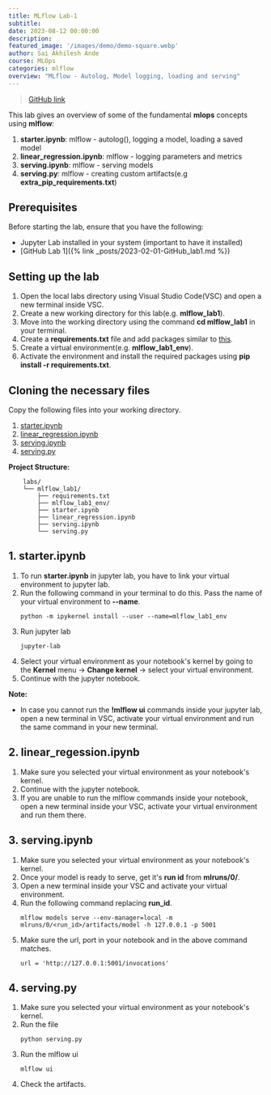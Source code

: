```yaml
---
title: MLflow Lab-1
subtitle: 
date: 2023-08-12 00:00:00
description: 
featured_image: '/images/demo/demo-square.webp'
author: Sai Akhilesh Ande
course: MLOps
categories: mlflow
overview: "MLflow - Autolog, Model logging, loading and serving"
---
```


> [GitHub link](https://github.com/raminmohammadi/MLOps/tree/main/Mlflow_Labs)

This lab gives an overview of some of the fundamental **mlops** concepts using **mlflow**:

1. **starter.ipynb**: mlflow - autolog(), logging a model, loading a saved model
2. **linear_regression.ipynb**: mlflow - logging parameters and metrics
3. **serving.ipynb**: mlflow - serving models
4. **serving.py**: mlflow - creating custom artifacts(e.g **extra_pip_requirements.txt**)

## Prerequisites

Before starting the lab, ensure that you have the following:
- Jupyter Lab installed in your system (important to have it installed)
- [GitHub Lab 1]({% link _posts/2023-02-01-GitHub_lab1.md %})

## Setting up the lab

1. Open the local labs directory using Visual Studio Code(VSC) and open a new terminal inside VSC.
2. Create a new working directory for this lab(e.g. **mlflow_lab1**).
3. Move into the working directory using the command **cd mlflow_lab1** in your terminal.
4. Create a **requirements.txt** file and add packages similar to [this](https://github.com/raminmohammadi/MLOps/blob/main/Mlflow_Labs/requirements.txt).
5. Create a virtual environment(e.g. **mlflow_lab1_env**).
6. Activate the environment and install the required packages using **pip install -r requirements.txt**.

## Cloning the necessary files

Copy the following files into your working directory.
1. [starter.ipynb](https://github.com/raminmohammadi/MLOps/blob/main/Mlflow_Labs/starter.ipynb)
2. [linear_regression.ipynb](https://github.com/raminmohammadi/MLOps/blob/main/Mlflow_Labs/linear_regression.ipynb)
3. [serving.ipynb](https://github.com/raminmohammadi/MLOps/blob/main/Mlflow_Labs/Serving.ipynb)
4. [serving.py](https://github.com/raminmohammadi/MLOps/blob/main/Mlflow_Labs/seving.py)

**Project Structure:**

```
    labs/
    └── mlflow_lab1/
        ├── requirements.txt
        ├── mlflow_lab1_env/
        ├── starter.ipynb
        ├── linear_regression.ipynb
        ├── serving.ipynb
        └── serving.py
```

## 1. starter.ipynb

1. To run **starter.ipynb** in jupyter lab, you have to link your virtual environment to jupyter lab.
2. Run the following command in your terminal to do this. Pass the name of your virtual environment to **--name**.
    ```
    python -m ipykernel install --user --name=mlflow_lab1_env
    ```
3. Run jupyter lab
    ```
    jupyter-lab
    ```
4. Select your virtual environment as your notebook's kernel by going to the **Kernel** menu -> **Change kernel** -> select your virtual environment.
5. Continue with the jupyter notebook.

**Note:**

- In case you cannot run the **!mlflow ui** commands inside your jupyter lab, open a new terminal in VSC, activate your virtual environment and run the same command in your new terminal.

## 2. linear_regession.ipynb

1. Make sure you selected your virtual environment as your notebook's kernel.
2. Continue with the jupyter notebook.
3. If you are unable to run the mlflow commands inside your notebook, open a new terminal inside your VSC, activate your virtual environment and run them there.

## 3. serving.ipynb

1. Make sure you selected your virtual environment as your notebook's kernel.
2. Once your model is ready to serve, get it's **run id** from **mlruns/0/**.
3. Open a new terminal inside your VSC and activate your virtual environment.
4. Run the following command replacing **run_id**.
    ```
    mlflow models serve --env-manager=local -m mlruns/0/<run_id>/artifacts/model -h 127.0.0.1 -p 5001
    ```
5. Make sure the url, port in your notebook and in the above command matches.
    ```
    url = 'http://127.0.0.1:5001/invocations'
    ```

## 4. serving.py

1. Make sure you selected your virtual environment as your notebook's kernel.
2. Run the file
    ```
    python serving.py
    ```
3. Run the mlflow ui
    ```
    mlflow ui
    ```
4. Check the artifacts.